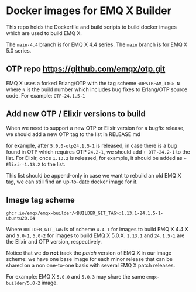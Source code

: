 # Docker images for EMQ X Builder

This repo holds the Dockerfile and build scripts to build
docker images which are used to build EMQ X.

The `main-4.4` branch is for EMQ X 4.4 series.
The `main` branch is for EMQ X 5.0 series.

## OTP repo https://github.com/emqx/otp.git

EMQ X uses a forked Erlang/OTP with the tag scheme `<UPSTREAM_TAG>-N`
where `N` is the build number which includes bug fixes to Erlang/OTP source code.
For example: `OTP-24.1.5-1`

## Add new OTP / Elixir versions to build

When we need to support a new OTP or Elixir version for a bugfix
release, we should add a new OTP tag to the list in RELEASE.md

for example, after `5.0.0-otp24.1.5-1` is released, in case there is a
bug found in OTP which requires OTP `24.2-1`, we should add `+
OTP-24.2-1` to the list.  For Elixir, once `1.13.2` is released, for
example, it should be added as `+ Elixir-1.13.2` to the list.

This list should be append-only in case we want to rebuild an old EMQ X tag,
we can still find an up-to-date docker image for it.

## Image tag scheme

```
ghcr.io/emqx/emqx-builder/<BUILDER_GIT_TAG>:1.13.1-24.1.5-1-ubuntu20.04
```

Where `BUILDER_GIT_TAG` is of scheme `4.4-1` for images to build EMQ X
4.4.X and `5.0-1`, `5.0-2` for images to build EMQ X 5.0.X.  `1.13.1` and
`24.1.5-1` are the Elixir and OTP version, respectively.

Notice that we do **not** track the _patch_ version of EMQ X in our
image scheme: we have one base image for each minor release that can
be shared on a non one-to-one basis with several EMQ X patch releases.

For example: EMQ X `5.0.0` and `5.0.3` may share the same
`emqx-builder/5.0-2` image.
